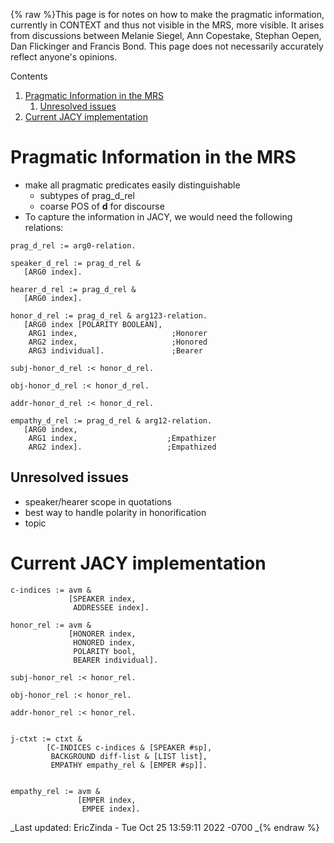 {% raw %}This page is for notes on how to make the pragmatic information,
currently in CONTEXT and thus not visible in the MRS, more visible. It
arises from discussions between Melanie Siegel, Ann Copestake, Stephan
Oepen, Dan Flickinger and Francis Bond. This page does not necessarily
accurately reflect anyone's opinions.

Contents

1. [Pragmatic Information in the
MRS](../JacyPragmatics#Pragmatic_Information_in_the_MRS)
   1. [Unresolved issues](../JacyPragmatics#Unresolved_issues)
2. [Current JACY implementation](../JacyPragmatics#Current_JACY_implementation)

# Pragmatic Information in the MRS

- make all pragmatic predicates easily distinguishable
  - subtypes of prag\_d\_rel
  - coarse POS of **d** for discourse
- To capture the information in JACY, we would need the following
relations:

<!-- -->


    prag_d_rel := arg0-relation.
    
    speaker_d_rel := prag_d_rel &
       [ARG0 index].
    
    hearer_d_rel := prag_d_rel &
       [ARG0 index]. 
    
    honor_d_rel := prag_d_rel & arg123-relation.
       [ARG0 index [POLARITY BOOLEAN],
        ARG1 index,                     ;Honorer
        ARG2 index,                     ;Honored
        ARG3 individual].               ;Bearer
    
    subj-honor_d_rel :< honor_d_rel.
    
    obj-honor_d_rel :< honor_d_rel.
    
    addr-honor_d_rel :< honor_d_rel.
    
    empathy_d_rel := prag_d_rel & arg12-relation.
       [ARG0 index, 
        ARG1 index,                    ;Empathizer
        ARG2 index].                   ;Empathized

## Unresolved issues

- speaker/hearer scope in quotations
- best way to handle polarity in honorification
- topic

# Current JACY implementation

    c-indices := avm & 
                 [SPEAKER index,
                  ADDRESSEE index].
    
    honor_rel := avm &
                 [HONORER index,
                  HONORED index,
                  POLARITY bool,
                  BEARER individual].
    
    subj-honor_rel :< honor_rel.
    
    obj-honor_rel :< honor_rel.
    
    addr-honor_rel :< honor_rel.
    
    
    j-ctxt := ctxt &
            [C-INDICES c-indices & [SPEAKER #sp],
             BACKGROUND diff-list & [LIST list],
             EMPATHY empathy_rel & [EMPER #sp]].
    
    
    empathy_rel := avm &
                   [EMPER index,
                    EMPEE index].

_Last updated: EricZinda - Tue Oct 25 13:59:11 2022 -0700
_{% endraw %}